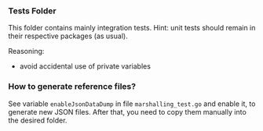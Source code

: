 
### Tests Folder

This folder contains mainly integration tests.
Hint: unit tests should remain in their respective packages (as usual).

Reasoning:
- avoid accidental use of private variables

### How to generate reference files?

See variable `enableJsonDataDump` in file `marshalling_test.go` and enable it,
to generate new JSON files. After that, you need to copy them manually into the desired folder.
